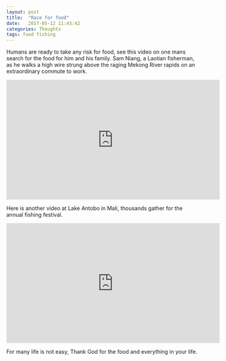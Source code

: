 ```yaml
---
layout: post
title:  "Race for food"
date:   2017-05-12 11:43:42
categories: Thoughts
tags: food fishing
---
```


Humans are ready to take any risk for food, see this video on one mans search for the food for him and his family. Sam Niang, a Laotian fisherman, as he walks a high wire strung above the raging Mekong River rapids on an extraordinary commute to work.

<iframe width="560" height="315" src="https://www.youtube.com/embed/TheZhjM0Nec?rel=0&amp;controls=0&amp;showinfo=0" frameborder="0" allowfullscreen></iframe>

Here is another video at Lake Antobo in Mali, thousands gather for the annual fishing festival.

<iframe width="560" height="315" src="https://www.youtube.com/embed/Z5LHwY8X_JI?rel=0&amp;controls=0&amp;showinfo=0" frameborder="0" allowfullscreen></iframe>

For many life is not easy, Thank God for the food and everything in your life.
